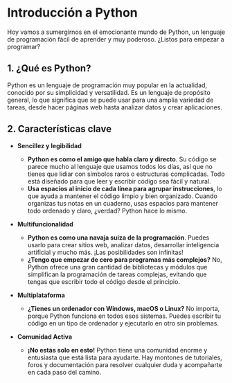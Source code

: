 # Introducción a Python

Hoy vamos a sumergirnos en el emocionante mundo de Python, un lenguaje de programación fácil de aprender y muy poderoso. ¿Listos para empezar a programar? 

## 1. ¿Qué es Python?

Python es un lenguaje de programación muy popular en la actualidad, conocido por su simplicidad y versatilidad. Es un lenguaje de propósito general, lo que significa que se puede usar para una amplia variedad de tareas, desde hacer páginas web hasta analizar datos y crear aplicaciones.

## 2. Características clave

- **Sencillez y legibilidad**
  
    - **Python es como el amigo que habla claro y directo**. Su código se parece mucho al lenguaje que usamos todos los días, así que no tienes que lidiar con símbolos raros o estructuras complicadas. Todo está diseñado para que leer y escribir código sea fácil y natural.
    - **Usa espacios al inicio de cada línea para agrupar instrucciones**, lo que ayuda a mantener el código limpio y bien organizado. Cuando organizas tus notas en un cuaderno, usas espacios para mantener todo ordenado y claro, ¿verdad? Python hace lo mismo.

- **Multifuncionalidad**
  
    - **Python es como una navaja suiza de la programación**. Puedes usarlo para crear sitios web, analizar datos, desarrollar inteligencia artificial y mucho más. ¡Las posibilidades son infinitas!
    - **¿Tengo que empezar de cero para programas más complejos?** No, Python ofrece una gran cantidad de bibliotecas y módulos que simplifican la programación de tareas complejas, evitando que tengas que escribir todo el código desde el principio.

- **Multiplataforma**
  
    - **¿Tienes un ordenador con Windows, macOS o Linux?** No importa, porque Python funciona en todos esos sistemas. Puedes escribir tu código en un tipo de ordenador y ejecutarlo en otro sin problemas.

- **Comunidad Activa**
  
    - **¡No estás solo en esto!** Python tiene una comunidad enorme y entusiasta que está lista para ayudarte. Hay montones de tutoriales, foros y documentación para resolver cualquier duda y acompañarte en cada paso del camino.

